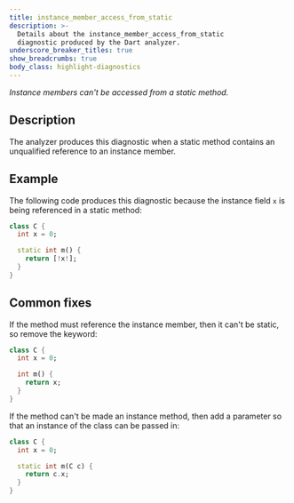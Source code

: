 ```yaml
---
title: instance_member_access_from_static
description: >-
  Details about the instance_member_access_from_static
  diagnostic produced by the Dart analyzer.
underscore_breaker_titles: true
show_breadcrumbs: true
body_class: highlight-diagnostics
---
```


_Instance members can't be accessed from a static method._

## Description

The analyzer produces this diagnostic when a static method contains an
unqualified reference to an instance member.

## Example

The following code produces this diagnostic because the instance field `x`
is being referenced in a static method:

```dart
class C {
  int x = 0;

  static int m() {
    return [!x!];
  }
}
```

## Common fixes

If the method must reference the instance member, then it can't be static,
so remove the keyword:

```dart
class C {
  int x = 0;

  int m() {
    return x;
  }
}
```

If the method can't be made an instance method, then add a parameter so
that an instance of the class can be passed in:

```dart
class C {
  int x = 0;

  static int m(C c) {
    return c.x;
  }
}
```
